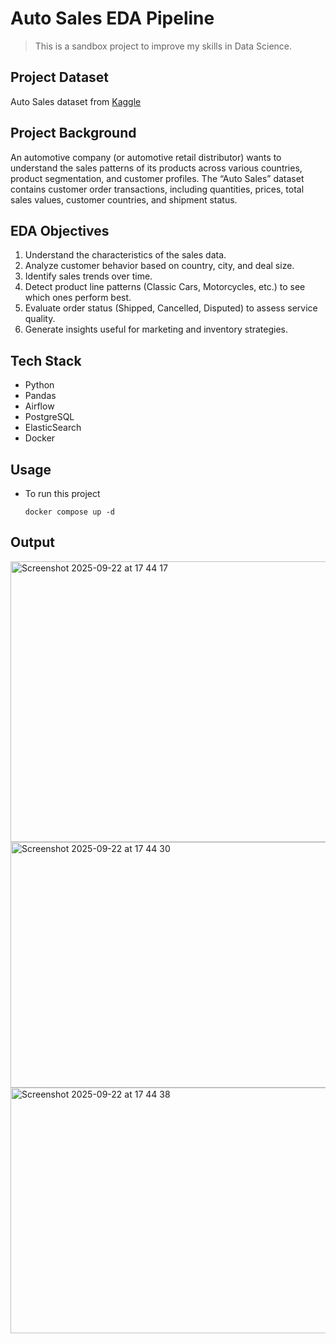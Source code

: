 # Auto Sales EDA Pipeline

> This is a sandbox project to improve my skills in Data Science.

## Project Dataset

Auto Sales dataset from [Kaggle](https://www.kaggle.com/datasets/ddosad/auto-sales-data)

## Project Background

An automotive company (or automotive retail distributor) wants to understand the sales patterns of its products across various countries, product segmentation, and customer profiles. The “Auto Sales” dataset contains customer order transactions, including quantities, prices, total sales values, customer countries, and shipment status.

## EDA Objectives

1. Understand the characteristics of the sales data.
2. Analyze customer behavior based on country, city, and deal size.
3. Identify sales trends over time.
4. Detect product line patterns (Classic Cars, Motorcycles, etc.) to see which ones perform best.
5. Evaluate order status (Shipped, Cancelled, Disputed) to assess service quality.
6. Generate insights useful for marketing and inventory strategies.

## Tech Stack

- Python
- Pandas
- Airflow
- PostgreSQL
- ElasticSearch
- Docker

## Usage

- To run this project

  ```shell
  docker compose up -d
  ```

## Output
<img width="1440" height="449" alt="Screenshot 2025-09-22 at 17 44 17" src="https://github.com/user-attachments/assets/1b4e4579-224c-4bd4-b5d8-8f4cc86dbaf1" />
<img width="1440" height="393" alt="Screenshot 2025-09-22 at 17 44 30" src="https://github.com/user-attachments/assets/03a09c40-7f21-4bd8-936b-4a6889f92340" />
<img width="1440" height="393" alt="Screenshot 2025-09-22 at 17 44 38" src="https://github.com/user-attachments/assets/b18ab900-37ee-4ef0-a0b5-5409e0725d79" />

